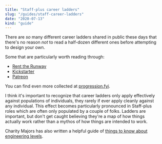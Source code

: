 ```yaml
---
title: "Staff-plus career ladders"
slug: "/guides/staff-career-ladders"
date: "2020-07-13"
kind: "guide"
---
```


There are *so* many different career ladders shared in public these days
that there's no reason *not* to read a half-dozen different ones before
attempting to design your own.

Some that are particularly worth reading through:

* [Rent the Runway](https://docs.google.com/spreadsheets/d/1k4sO6pyCl_YYnf0PAXSBcX776rNcTjSOqDxZ5SDty-4/edit#gid=0)
* [Kickstarter](https://gist.github.com/jamtur01/aef437a79fee5a9cefdc#junioreng)
* [Patreon](https://levels.patreon.com)

You can find even more collected at [progression.fyi](https://www.progression.fyi).

I think it's important to recognize that career ladders only apply effectively against
populations of individuals, they rarely if ever apply cleanly against any individual.
This effect becomes particularly pronounced in Staff-plus roles which are often only
populated by a couple of folks. Ladders are important, but don't get caught believing
they're a map of how things actually work rather than a mythos of how things are intended to work.

Charity Majors has also written a helpful guide of [things to know about engineering levels](https://charity.wtf/2020/09/14/useful-things-to-know-about-engineering-levels/).